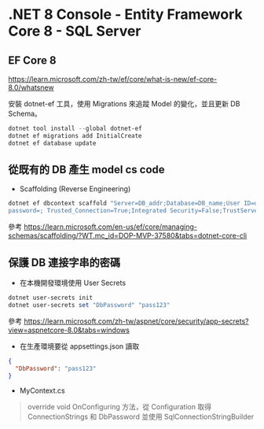 # .NET 8 Console - Entity Framework Core 8 - SQL Server

## EF Core 8
https://learn.microsoft.com/zh-tw/ef/core/what-is-new/ef-core-8.0/whatsnew

安裝 dotnet-ef 工具，使用 Migrations 來追蹤 Model 的變化，並且更新 DB Schema。

```powershell
dotnet tool install --global dotnet-ef
dotnet ef migrations add InitialCreate
dotnet ef database update
```

## 從既有的 DB 產生 model cs code

* Scaffolding (Reverse Engineering)

```powershell
dotnet ef dbcontext scaffold "Server=DB_addr;Database=DB_name;User ID=username;
password=; Trusted_Connection=True;Integrated Security=False;TrustServerCertificate=True;" Microsoft.EntityFrameworkCore.SqlServer -d -o Model/Entities
```

參考 https://learn.microsoft.com/en-us/ef/core/managing-schemas/scaffolding/?WT.mc_id=DOP-MVP-37580&tabs=dotnet-core-cli

## 保護 DB 連接字串的密碼

* 在本機開發環境使用 User Secrets

```powershell
dotnet user-secrets init
dotnet user-secrets set "DbPassword" "pass123"
```

參考 https://learn.microsoft.com/zh-tw/aspnet/core/security/app-secrets?view=aspnetcore-8.0&tabs=windows

* 在生產環境要從 appsettings.json 讀取

```json
{
  "DbPassword": "pass123"
}
```

* MyContext.cs
>override void OnConfiguring 方法，從 Configuration 取得 ConnectionStrings 和 DbPassword
>並使用 SqlConnectionStringBuilder 

